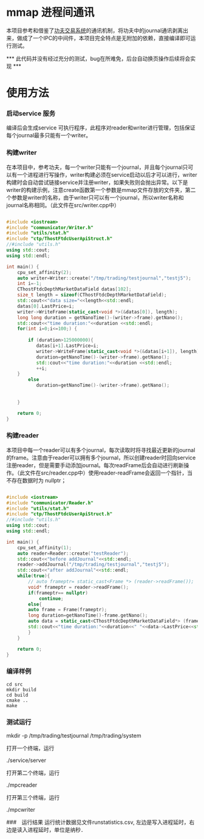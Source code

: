 # mmap 进程间通讯

本项目参考和借鉴了[功夫交易系统](https://github.com/taurusai/kungfu)的通讯机制，将功夫中的journal通讯剥离出来，做成了一个IPC的中间件，本项目完全特点是无附加的依赖，直接编译即可运行测试。


*** 此代码并没有经过充分的测试，bug在所难免，后台自动换页操作后续将会实现 ***

# 使用方法

### 启动service 服务

编译后会生成service 可执行程序，此程序对reader和writer进行管理，包括保证每个journal最多只能有一个writer。


### 构建writer

在本项目中，参考功夫，每一个writer只能有一个journal，并且每个journal只可以有一个进程进行写操作，writer构建必须在service启动以后才可以进行，writer构建时会自动尝试链接service并注册writer，如果失败则会抛出异常。以下是writer的构建示例，注意create函数第一个参数是mmap文件存放的文件夹，第二个参数是writer的名称，由于writer只可以有一个journal，所以writer名称和journal名称相同。（此文件在src/writer.cpp中）

```C++

#include <iostream>
#include "communicator/Writer.h"
#include "utils/stat.h"
#include "ctp/ThostFtdcUserApiStruct.h"
//#include "utils.h"
using std::cout;
using std::endl;

int main() {
    cpu_set_affinity(2);
    auto writer=Writer::create("/tmp/trading/testjournal","testj5");
    int i=-1;
    CThostFtdcDepthMarketDataField datas[102];
    size_t length = sizeof(CThostFtdcDepthMarketDataField);
    std::cout<<"data size="<<length<<std::endl;
    datas[0].LastPrice=i;
    writer->WriteFrame(static_cast<void *>(&datas[0]), length); 
    long long duration = getNanoTime()-(writer->frame).getNano();
    std::cout<<"time duration:"<<duration <<std::endl;   
    for(int i=0;i<=100;) {
        
        if (duration>125000000){
           datas[i+1].LastPrice=i;
    	   writer->WriteFrame(static_cast<void *>(&datas[i+1]), length);
           duration=getNanoTime()-(writer->frame).getNano();
           std::cout<<"time duration:"<<duration <<std::endl;
           ++i;   
	}
        else
           duration=getNanoTime()-(writer->frame).getNano();
        
        
    }

    return 0;
}
```

### 构建reader

本项目中每一个reader可以有多个journal，每次读取时将寻找最近更新的journal的frame。注意由于reader可以拥有多个journal，所以创建reader时回向service注册reader，但是需要手动添加journal。每次readFrame后会自动进行刷新操作。（此文件在src/reader.cpp中）使用reader-readFrame会返回一个指针，当不存在数据时为 nullptr；


```C++

#include <iostream>
#include "communicator/Reader.h"
#include "utils/stat.h"
#include "ctp/ThostFtdcUserApiStruct.h"
//#include "utils.h"
using std::cout;
using std::endl;

int main() {
    cpu_set_affinity(1);
    auto reader=Reader::create("testReader");
    std::cout<<"before addJournal"<<std::endl;
    reader->addJournal("/tmp/trading/testjournal","testj5");
    std::cout<<"after addJournal"<<std::endl;
    while(true){
        // auto frameptr= static_cast<Frame *> (reader->readFrame());
        void* frameptr = reader->readFrame();
        if(frameptr== nullptr)
            continue;
        else{
        auto frame = Frame(frameptr);
        long duration=getNanoTime()-frame.getNano();
        auto data = static_cast<CThostFtdcDepthMarketDataField*> (frame.getData() );
        std::cout<<"time duration:"<<duration<<" "<<data->LastPrice<<std::endl;
        }
    }

    return 0;
}
```

### 编译样例


```
cd src
mkdir build
cd build
cmake ..
make

```

### 测试运行
mkdir -p /tmp/trading/testjournal /tmp/trading/system

打开一个终端，运行

./service/server

打开第二个终端，运行

./mpcreader

打开第三个终端，运行

./mpcwriter



###　运行结果
运行统计数据见文件runstatistics.csv, 左边是写入进程延时，右边是读入进程延时，单位是纳秒．
